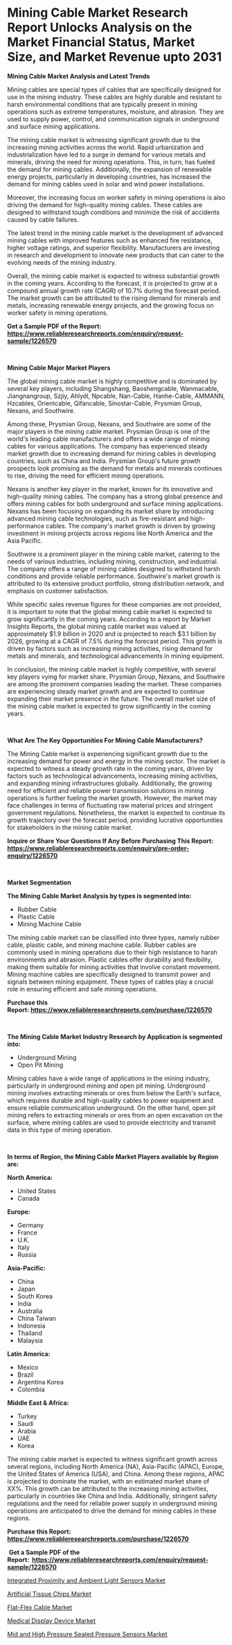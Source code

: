<p><h1>Mining Cable Market Research Report Unlocks Analysis on the Market Financial Status, Market Size, and Market Revenue upto 2031</h1></p><p><strong>Mining Cable Market Analysis and Latest Trends</strong></p>
<p><p>Mining cables are special types of cables that are specifically designed for use in the mining industry. These cables are highly durable and resistant to harsh environmental conditions that are typically present in mining operations such as extreme temperatures, moisture, and abrasion. They are used to supply power, control, and communication signals in underground and surface mining applications.</p><p>The mining cable market is witnessing significant growth due to the increasing mining activities across the world. Rapid urbanization and industrialization have led to a surge in demand for various metals and minerals, driving the need for mining operations. This, in turn, has fueled the demand for mining cables. Additionally, the expansion of renewable energy projects, particularly in developing countries, has increased the demand for mining cables used in solar and wind power installations.</p><p>Moreover, the increasing focus on worker safety in mining operations is also driving the demand for high-quality mining cables. These cables are designed to withstand tough conditions and minimize the risk of accidents caused by cable failures.</p><p>The latest trend in the mining cable market is the development of advanced mining cables with improved features such as enhanced fire resistance, higher voltage ratings, and superior flexibility. Manufacturers are investing in research and development to innovate new products that can cater to the evolving needs of the mining industry.</p><p>Overall, the mining cable market is expected to witness substantial growth in the coming years. According to the forecast, it is projected to grow at a compound annual growth rate (CAGR) of 10.7% during the forecast period. The market growth can be attributed to the rising demand for minerals and metals, increasing renewable energy projects, and the growing focus on worker safety in mining operations.</p></p>
<p><strong>Get a Sample PDF of the Report:&nbsp; <a href="https://www.reliableresearchreports.com/enquiry/request-sample/1226570">https://www.reliableresearchreports.com/enquiry/request-sample/1226570</a></strong></p>
<p>&nbsp;</p>
<p><strong>Mining Cable Major Market Players</strong></p>
<p><p>The global mining cable market is highly competitive and is dominated by several key players, including Shangshang, Baoshengcable, Wanmacable, Jiangnangroup, Szjiy, Ahlydl, Npcable, Nan-Cable, Hanhe-Cable, AMMANN, Hzcables, Orientcable, Qifancable, Sinostar-Cable, Prysmian Group, Nexans, and Southwire.</p><p>Among these, Prysmian Group, Nexans, and Southwire are some of the major players in the mining cable market. Prysmian Group is one of the world's leading cable manufacturers and offers a wide range of mining cables for various applications. The company has experienced steady market growth due to increasing demand for mining cables in developing countries, such as China and India. Prysmian Group's future growth prospects look promising as the demand for metals and minerals continues to rise, driving the need for efficient mining operations.</p><p>Nexans is another key player in the market, known for its innovative and high-quality mining cables. The company has a strong global presence and offers mining cables for both underground and surface mining applications. Nexans has been focusing on expanding its market share by introducing advanced mining cable technologies, such as fire-resistant and high-performance cables. The company's market growth is driven by growing investment in mining projects across regions like North America and the Asia Pacific.</p><p>Southwire is a prominent player in the mining cable market, catering to the needs of various industries, including mining, construction, and industrial. The company offers a range of mining cables designed to withstand harsh conditions and provide reliable performance. Southwire's market growth is attributed to its extensive product portfolio, strong distribution network, and emphasis on customer satisfaction.</p><p>While specific sales revenue figures for these companies are not provided, it is important to note that the global mining cable market is expected to grow significantly in the coming years. According to a report by Market Insights Reports, the global mining cable market was valued at approximately $1.9 billion in 2020 and is projected to reach $3.1 billion by 2026, growing at a CAGR of 7.5% during the forecast period. This growth is driven by factors such as increasing mining activities, rising demand for metals and minerals, and technological advancements in mining equipment.</p><p>In conclusion, the mining cable market is highly competitive, with several key players vying for market share. Prysmian Group, Nexans, and Southwire are among the prominent companies leading the market. These companies are experiencing steady market growth and are expected to continue expanding their market presence in the future. The overall market size of the mining cable market is expected to grow significantly in the coming years.</p></p>
<p>&nbsp;</p>
<p><strong>What Are The Key Opportunities For Mining Cable Manufacturers?</strong></p>
<p><p>The Mining Cable market is experiencing significant growth due to the increasing demand for power and energy in the mining sector. The market is expected to witness a steady growth rate in the coming years, driven by factors such as technological advancements, increasing mining activities, and expanding mining infrastructures globally. Additionally, the growing need for efficient and reliable power transmission solutions in mining operations is further fueling the market growth. However, the market may face challenges in terms of fluctuating raw material prices and stringent government regulations. Nonetheless, the market is expected to continue its growth trajectory over the forecast period, providing lucrative opportunities for stakeholders in the mining cable market.</p></p>
<p><strong>Inquire or Share Your Questions If Any Before Purchasing This Report: <a href="https://www.reliableresearchreports.com/enquiry/pre-order-enquiry/1226570">https://www.reliableresearchreports.com/enquiry/pre-order-enquiry/1226570</a></strong></p>
<p>&nbsp;</p>
<p><strong>Market Segmentation</strong></p>
<p><strong>The Mining Cable Market Analysis by types is segmented into:</strong></p>
<p><ul><li>Rubber Cable</li><li>Plastic Cable</li><li>Mining Machine Cable</li></ul></p>
<p><p>The mining cable market can be classified into three types, namely rubber cable, plastic cable, and mining machine cable. Rubber cables are commonly used in mining operations due to their high resistance to harsh environments and abrasion. Plastic cables offer durability and flexibility, making them suitable for mining activities that involve constant movement. Mining machine cables are specifically designed to transmit power and signals between mining equipment. These types of cables play a crucial role in ensuring efficient and safe mining operations.</p></p>
<p><strong>Purchase this Report:&nbsp;<a href="https://www.reliableresearchreports.com/purchase/1226570">https://www.reliableresearchreports.com/purchase/1226570</a></strong></p>
<p>&nbsp;</p>
<p><strong>The Mining Cable Market Industry Research by Application is segmented into:</strong></p>
<p><ul><li>Underground Mining</li><li>Open Pit Mining</li></ul></p>
<p><p>Mining cables have a wide range of applications in the mining industry, particularly in underground mining and open pit mining. Underground mining involves extracting minerals or ores from below the Earth's surface, which requires durable and high-quality cables to power equipment and ensure reliable communication underground. On the other hand, open pit mining refers to extracting minerals or ores from an open excavation on the surface, where mining cables are used to provide electricity and transmit data in this type of mining operation.</p></p>
<p>&nbsp;</p>
<p><strong>In terms of Region, the Mining Cable Market Players available by Region are:</strong></p>
<p>
    <p> <strong> North America: </strong>
        <ul>
            <li>United States</li>
            <li>Canada</li>
        </ul>
        </p> 
    <p> <strong> Europe: </strong>
        <ul>
            <li>Germany</li>
            <li>France</li>
            <li>U.K.</li>
            <li>Italy</li>
            <li>Russia</li>
        </ul>
        </p> 
    <p> <strong> Asia-Pacific: </strong>
        <ul>
            <li>China</li>
            <li>Japan</li>
            <li>South Korea</li>
            <li>India</li>
            <li>Australia</li>
            <li>China Taiwan</li>
            <li>Indonesia</li>
            <li>Thailand</li>
            <li>Malaysia</li>
        </ul>
        </p> 
    <p> <strong> Latin America: </strong>
        <ul>
            <li>Mexico</li>
            <li>Brazil</li>
            <li>Argentina Korea</li>
            <li>Colombia</li>
        </ul>
        </p> 
    <p> <strong> Middle East & Africa: </strong>
        <ul>
            <li>Turkey</li>
            <li>Saudi</li>
            <li>Arabia</li>
            <li>UAE</li>
            <li>Korea</li>
        </ul>
    </p>
    </p>
<p><p>The mining cable market is expected to witness significant growth across several regions, including North America (NA), Asia-Pacific (APAC), Europe, the United States of America (USA), and China. Among these regions, APAC is projected to dominate the market, with an estimated market share of XX%. This growth can be attributed to the increasing mining activities, particularly in countries like China and India. Additionally, stringent safety regulations and the need for reliable power supply in underground mining operations are anticipated to drive the demand for mining cables in these regions.</p></p>
<p><strong>Purchase this Report: <a href="https://www.reliableresearchreports.com/purchase/1226570">https://www.reliableresearchreports.com/purchase/1226570</a></strong></p>
<p>&nbsp;<strong>Get a Sample PDF of the Report:&nbsp;&nbsp;<a href="https://www.reliableresearchreports.com/enquiry/request-sample/1226570">https://www.reliableresearchreports.com/enquiry/request-sample/1226570</a></strong></p>
<p><strong></strong></p>
<p><p><a href="https://github.com/aasishrp01/Market-Research-Report-List-2/blob/main/integrated-proximity-and-ambient-light-sensors-market.md">Integrated Proximity and Ambient Light Sensors Market</a></p><p><a href="https://github.com/aashishrp02/Market-Research-Report-List-1/blob/main/artificial-tissue-chips-market.md">Artificial Tissue Chips Market</a></p><p><a href="https://github.com/dringals/Market-Research-Report-List-2/blob/main/flat-flex-cable-market.md">Flat-Flex Cable Market</a></p><p><a href="https://github.com/Paul14Anderson63/Market-Research-Report-List-2/blob/main/medical-display-device-market.md">Medical Display Device Market</a></p><p><a href="https://github.com/aashishrp/Market-Research-Report-List-1/blob/main/mid-and-high-pressure-sealed-pressure-sensors-market.md">Mid and High Pressure Sealed Pressure Sensors Market</a></p></p>
